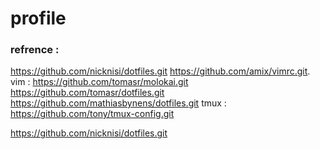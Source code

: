# profile


### refrence :   
   https://github.com/nicknisi/dotfiles.git
	https://github.com/amix/vimrc.git.   
	vim :	https://github.com/tomasr/molokai.git  
	https://github.com/tomasr/dotfiles.git  
	https://github.com/mathiasbynens/dotfiles.git
  tmux : https://github.com/tony/tmux-config.git	
	
https://github.com/nicknisi/dotfiles.git